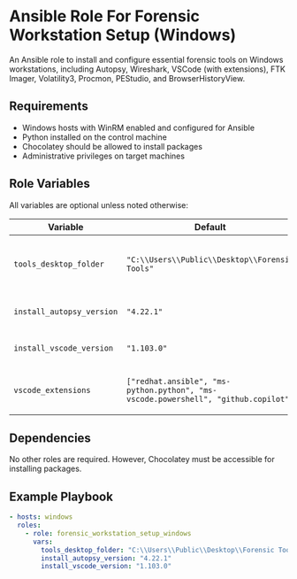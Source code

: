 # Ansible Role For Forensic Workstation Setup (Windows)

An Ansible role to install and configure essential forensic tools on Windows workstations, including Autopsy, Wireshark, VSCode (with extensions), FTK Imager, Volatility3, Procmon, PEStudio, and BrowserHistoryView.

## Requirements

- Windows hosts with WinRM enabled and configured for Ansible
- Python installed on the control machine
- Chocolatey should be allowed to install packages
- Administrative privileges on target machines

## Role Variables

All variables are optional unless noted otherwise:

| Variable | Default | Description |
|----------|---------|-------------|
| `tools_desktop_folder` | `"C:\\Users\\Public\\Desktop\\Forensic Tools"` | Folder to store all forensic tool shortcuts |
| `install_autopsy_version` | `"4.22.1"` | Version of Autopsy to install |
| `install_vscode_version` | `"1.103.0"` | Version of VSCode to install |
| `vscode_extensions` | `["redhat.ansible", "ms-python.python", "ms-vscode.powershell", "github.copilot"]` | List of VSCode extensions to install |

## Dependencies

No other roles are required. However, Chocolatey must be accessible for installing packages.

## Example Playbook

```yaml
- hosts: windows
  roles:
    - role: forensic_workstation_setup_windows
      vars:
        tools_desktop_folder: "C:\\Users\\Public\\Desktop\\Forensic Tools"
        install_autopsy_version: "4.22.1"
        install_vscode_version: "1.103.0"


